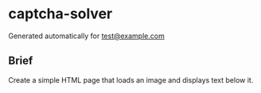 # captcha-solver

Generated automatically for test@example.com

## Brief
Create a simple HTML page that loads an image and displays text below it.
